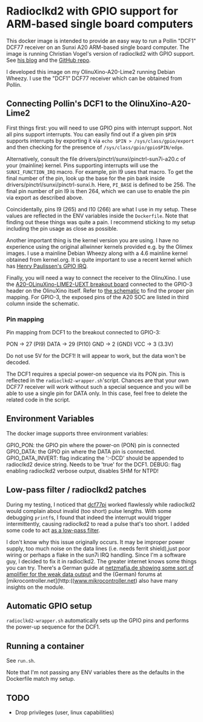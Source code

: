 # Radioclkd2 with GPIO support for ARM-based single board computers #

This docker image is intended to provide an easy way to run a Pollin "DCF1" DCF77 receiver on an
Sunxi A20 ARM-based single board computer. The image is running Christian Vogel's version of radioclkd2
with GPIO support. See [his blog](http://vogelchr.blogspot.de/2013/09/dcf77-via-gpio-on-raspberry-pi-patched.html)
and the [GitHub repo](https://github.com/vogelchr/radioclkd2).

I developed this image on my OlinuXino-A20-Lime2 running Debian Wheezy. I use the "DCF1" DCF77 receiver
which can be obtained from Pollin.

## Connecting Pollin's DCF1 to the OlinuXino-A20-Lime2 ##

First things first: you will need to use GPIO pins with interrupt support. Not all
pins support interrupts. You can easily find out if a given pin `$PIN` supports interrupts
by exporting it via `echo $PIN > /sys/class/gpio/export` and then checking for the presence
of `/sys/class/gpio/gpio$PIN/edge`.

Alternatively, consult the file drivers/pinctrl/sunxi/pinctrl-sun7i-a20.c of your
(mainline) kernel. Pins supporting interrupts will use the `SUNXI_FUNCTION_IRQ` macro. For example, pin I9 uses
that macro. To get the final number of the pin, look up the base for the pin bank inside drivers/pinctrl/sunxi/pinctrl-sunxi.h.
Here, `PI_BASE` is defined to be 256. The final pin number of pin I9 is then 264, which we can use to enable the pin
via export as described above.

Coincidentally, pins I9 (265) and I10 (266) are what I use in my setup. These values are reflected
in the ENV variables inside the `Dockerfile`. Note that finding out these things was quite a pain.
I recommend sticking to my setup including the pin usage as close as possible.

Another important thing is the kernel version you are using. I have no experience using the
original allwinner kernels provided e.g. by the Olimex images. I use a mainline Debian Wheezy
along with a 4.6 mainline kernel obtained from kernel.org. It is quite important to use a recent
kernel which has [Henry Paulissen's GPIO IRQ](https://groups.google.com/d/topic/linux-sunxi/2a1p-zg24RQ/discussion).

Finally, you will need a way to connect the receiver to the OlinuXino. I use the 
[A20-OLinuXino-LIME2-UEXT breakout board](https://www.olimex.com/Products/OLinuXino/A20/A20-OLinuXino-LIME2-UEXT/open-source-hardware)
connected to the GPIO-3 header on the OlinuXino itself. Refer to
[the schematic](https://www.olimex.com/Products/OLinuXino/A20/A20-OLinuXino-LIME2-UEXT/resources/A20-OLinuXino-Lime2-UEXT_sch.pdf)
to find the proper pin mapping. For GPIO-3, the exposed pins of the A20 SOC
are listed in third column inside the schematic.


### Pin mapping ###

Pin mapping from DCF1 to the breakout connected to GPIO-3:

PON  -> 27 (PI9)
DATA -> 29 (PI10)
GND  -> 2 (GND)
VCC  -> 3 (3.3V)

Do not use 5V for the DCF1! It will appear to work, but the data won't be decoded.

The DCF1 requires a special power-on sequence via its PON pin. This is reflected in the
`radioclkd2-wrapper.sh`'script. Chances are that your own DCF77 receiver will work
without such a special sequence and you will be able to use a single pin for DATA only.
In this case, feel free to delete the related
code in the script. 

## Environment Variables ##

The docker image supports three environment variables:

GPIO\_PON: the GPIO pin where the power-on (PON) pin is connected
GPIO\_DATA: the GPIO pin where the DATA pin is connected.
GPIO\_DATA\_INVERT: flag indicating the ':-DCD' should be appended to radioclkd2 device string. Needs to be 'true' for the DCF1.
DEBUG: flag enabling radioclkd2 verbose output, disables SHM for NTPD!

## Low-pass filter / radioclkd2 patches ##

During my testing, I noticed that [dcf77pi](https://github.com/rene0/dcf77pi) worked flawlessly
while radioclkd2 would complain about invalid (too short) pulse lengths. With some debugging `printf`s,
I found that indeed the interrupt would trigger intermittently, causing radioclkd2 to read a pulse that's
too short. I added some code to act [as a low-pass filter](https://github.com/vogelchr/radioclkd2/pull/2).

I don't know why this issue originally occurs. It may be improper power supply, too much noise on the data
lines (i.e. needs ferrit shield),just poor wiring or perhaps a flake in the sun7i IRQ handling.
Since I'm a software guy, I decided to fix it in radioclkd2. The greater internet knows some things you can
try. There's a German guide at [netzmafia.de showing some sort of amplifier for the weak data output](http://www.netzmafia.de/skripten/hardware/RasPi/Projekt-DCF77/)
and the (German) forums at [mikrocontroller.net](http:((www.mikrocontroller.net) also have many insights
on the module.

## Automatic GPIO setup ##

`radioclkd2-wrapper.sh` automatically sets up the GPIO pins and performs the
power-up sequence for the DCF1.

## Running a container ##

See `run.sh`.

Note that I'm not passing any ENV variables there as the defaults in the Dockerfile
match my setup.

## TODO ##

- Drop privileges (user, linux capabilities)
